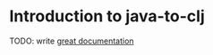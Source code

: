 # Introduction to java-to-clj

TODO: write [great documentation](http://jacobian.org/writing/what-to-write/)
